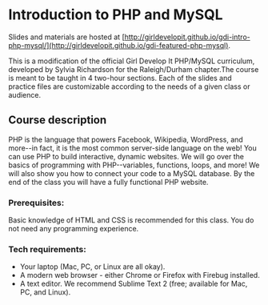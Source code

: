 # Introduction to PHP and MySQL

Slides and materials are hosted at [http://girldevelopit.github.io/gdi-intro-php-mysql/](http://girldevelopit.github.io/gdi-featured-php-mysql).

This is a modification of the official Girl Develop It PHP/MySQL curriculum, developed by Sylvia Richardson for the Raleigh/Durham chapter.The course is meant to be taught in 4 two-hour sections. Each of the slides and practice files are customizable according to the needs of a given class or audience.

## Course description

PHP is the language that powers Facebook, Wikipedia, WordPress, and more--in fact, it is the most common server-side language on the web! You can use PHP to build interactive, dynamic websites. We will go over the basics of programming with PHP--variables, functions, loops, and more! We will also show you how to connect your code to a MySQL database. By the end of the class you will have a fully functional PHP website.

### Prerequisites:

Basic knowledge of HTML and CSS is recommended for this class. You do not need any programming experience.

### Tech requirements:

 - Your laptop (Mac, PC, or Linux are all okay).
 - A modern web browser - either Chrome or Firefox with Firebug installed.
 - A text editor. We recommend Sublime Text 2 (free; available for Mac, PC, and Linux).
